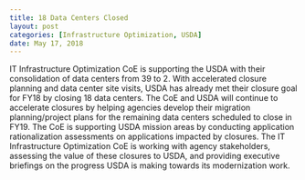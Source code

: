 ```yaml
---
title: 18 Data Centers Closed
layout: post
categories: [Infrastructure Optimization, USDA]
date: May 17, 2018
---
```



IT Infrastructure Optimization CoE is supporting the USDA with their consolidation of data centers from 39 to 2. With accelerated closure planning and data center site visits, USDA has already met their closure goal for FY18 by closing 18 data centers. The CoE and USDA will continue to accelerate closures by helping agencies develop their migration planning/project plans for the remaining data centers scheduled to close in FY19. The CoE is supporting USDA mission areas by conducting application rationalization assessments on applications impacted by closures. The IT Infrastructure Optimization CoE is working with agency stakeholders, assessing the value of these closures to USDA, and providing executive briefings on the progress USDA is making towards its modernization work.
